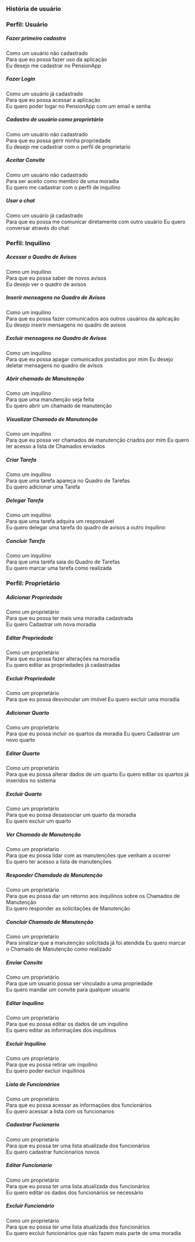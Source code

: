 ### História de usuário

### Perfil: Usuário

##### Fazer primeiro cadastro   
Como um usuário não cadastrado  
Para que eu possa fazer uso da aplicação  
Eu desejo me cadastrar no PensionApp  

##### Fazer Login
Como um usuário já cadastrado  
Para que eu possa acessar a aplicação  
Eu quero poder logar no PensionApp com um email e senha  

##### Cadastro de usuário como proprietário
Como um usuário não cadastrado  
Para que eu possa gerir minha propriedade  
Eu desejo me cadastrar com o perfil de proprietario  

##### Aceitar Convite
Como um usuário não cadastrado  
Para ser aceito como membro de uma moradia  
Eu quero me cadastrar com o perfil de inquilino  

##### Usar o chat
Como um usuário já cadastrado  
Para que eu possa me comunicar diretamente com outro usuário
Eu quero conversar através do chat  

### Perfil: Inquilino

##### Acessar o Quadro de Avisos  
Como um inquilino  
Para que eu possa saber de novos avisos  
Eu desejo ver o quadro de avisos  

##### Inserir mensagens no Quadro de Avisos
Como um inquilino  
Para que eu possa fazer comunicados aos outros usuários da aplicação  
Eu desejo inserir mensagens no quadro de avisos  

##### Excluir mensagens no Quadro de Avisos
Como um inquilino  
Para que eu possa apagar comunicados postados por mim
Eu desejo deletar mensagens no quadro de avisos  

##### Abrir chamado de Manutenção
Como um inquilino  
Para que uma manutenção seja feita  
Eu quero abrir um chamado de manutenção

##### Visualizar Chamado de Manutenção
Como um inquilino  
Para que eu possa ver chamados de manutenção criados por mim
Eu quero ter acesso a lista de Chamados enviados  

##### Criar Tarefa
Como um inquilino  
Para que uma tarefa apareça no Quadro de Tarefas  
Eu quero adicionar uma Tarefa  

##### Delegar Tarefa
Como um inquilino  
Para que uma tarefa adquira um responsável  
Eu quero delegar uma tarefa do quadro de avisos a outro inquilino  

##### Concluir Tarefa
Como um inquilino  
Para que uma tarefa saia do Quadro de Tarefas  
Eu quero marcar uma tarefa como realizada  

### Perfil: Proprietário

##### Adicionar Propriedade
Como um proprietário  
Para que eu possa ter mais uma moradia cadastrada  
Eu quero Cadastrar um nova moradia  

##### Editar Propriedade
Como um proprietário  
Para que eu possa fazer alterações na moradia  
Eu quero editar as propriedades já cadastradas  

##### Excluir Propriedade
Como um proprietário  
Para que eu possa desvincular um imóvel 
Eu quero excluir uma moradia  

##### Adicionar Quarto
Como um proprietário  
Para que eu possa incluir os quartos da moradia
Eu quero Cadastrar um novo quarto

##### Editar Quarto
Como um proprietário  
Para que eu possa alterar dados de um quarto 
Eu quero editar os quartos já inseridos no sistema  

##### Excluir Quarto
Como um proprietário  
Para que eu possa desassociar um quarto da moradia  
Eu quero excluir um quarto  

##### Ver Chamado de Manutenção
Como um proprietario  
Para que eu possa lidar com as manutenções que venham a ocorrer  
Eu quero ter acesso a lista de manutenções  

##### Responder Chamdado de Manutenção
Como um proprietário  
Para que eu possa dar um retorno aos inquilinos sobre os Chamados de Manutenção  
Eu quero responder as solicitações de Manutenção  

##### Concluir Chamado de Manutenção
Como um proprietário  
Para sinalizar que a manutenção solicitada já foi atendida
Eu quero marcar o Chamado de Manutenção como realizado 

##### Enviar Convite
Como um proprietário  
Para que um usuario possa ser vinculado a uma propriedade  
Eu quero mandar um convite para qualquer usuario  

##### Editar Inquilino
Como um proprietário  
Para que eu possa editar os dados de um inquilino  
Eu quero editar as informações dos inquilinos  

##### Excluir Inquilino
Como um proprietário  
Para que eu possa retirar um inquilino  
Eu quero poder excluir inquilinos  

##### Lista de Funcionários
Como um proprietário  
Para que eu possa acessar as informações dos funcionários  
Eu quero acessar a lista com os funcionarios  

##### Cadastrar Fucionario
Como um proprietário  
Para que eu possa ter uma lista atualizada dos funcionários  
Eu quero cadastrar funcionarios novos  

##### Editar Funcionario
Como um proprietário  
Para que eu possa ter uma lista atualizada dos funcionários  
Eu quero editar os dados dos funcionários se necessário  

##### Excluir Funcionário
Como um proprietário  
Para que eu possa ter uma lista atualizada dos funcionários  
Eu quero excluir funcionários que não fazem mais parte de uma moradia  

